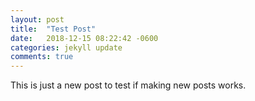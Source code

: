 ```yaml
---
layout: post
title:  "Test Post"
date:   2018-12-15 08:22:42 -0600
categories: jekyll update
comments: true
---
```

This is just a new post to test if making new posts works.